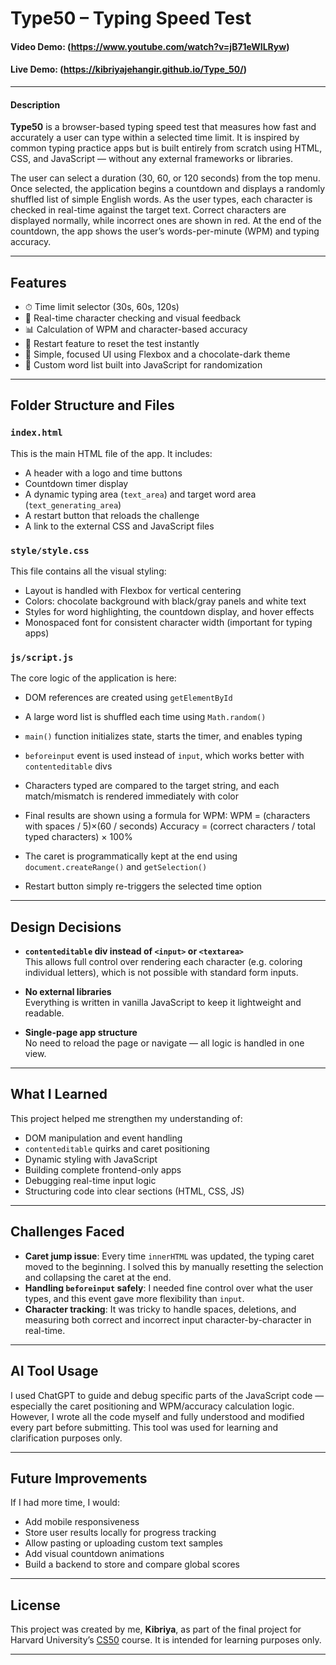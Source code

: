 # Type50 – Typing Speed Test

#### Video Demo: (https://www.youtube.com/watch?v=jB71eWILRyw)
#### Live Demo: (https://kibriyajehangir.github.io/Type_50/)
---

#### Description

**Type50** is a browser-based typing speed test that measures how fast and accurately a user can type within a selected time limit. It is inspired by common typing practice apps but is built entirely from scratch using HTML, CSS, and JavaScript — without any external frameworks or libraries.

The user can select a duration (30, 60, or 120 seconds) from the top menu. Once selected, the application begins a countdown and displays a randomly shuffled list of simple English words. As the user types, each character is checked in real-time against the target text. Correct characters are displayed normally, while incorrect ones are shown in red. At the end of the countdown, the app shows the user’s words-per-minute (WPM) and typing accuracy.

---

## Features

- ⏱ Time limit selector (30s, 60s, 120s)
- 🧠 Real-time character checking and visual feedback
- 📊 Calculation of WPM and character-based accuracy
- 🔁 Restart feature to reset the test instantly
- 🎨 Simple, focused UI using Flexbox and a chocolate-dark theme
- 🧩 Custom word list built into JavaScript for randomization

---

## Folder Structure and Files

### `index.html`
This is the main HTML file of the app. It includes:
- A header with a logo and time buttons
- Countdown timer display
- A dynamic typing area (`text_area`) and target word area (`text_generating_area`)
- A restart button that reloads the challenge
- A link to the external CSS and JavaScript files

### `style/style.css`
This file contains all the visual styling:
- Layout is handled with Flexbox for vertical centering
- Colors: chocolate background with black/gray panels and white text
- Styles for word highlighting, the countdown display, and hover effects
- Monospaced font for consistent character width (important for typing apps)

### `js/script.js`
The core logic of the application is here:
- DOM references are created using `getElementById`
- A large word list is shuffled each time using `Math.random()`
- `main()` function initializes state, starts the timer, and enables typing
- `beforeinput` event is used instead of `input`, which works better with `contenteditable` divs
- Characters typed are compared to the target string, and each match/mismatch is rendered immediately with color
- Final results are shown using a formula for WPM:
WPM = (characters with spaces / 5)×(60 / seconds)
Accuracy = (correct characters / total typed characters) × 100%

- The caret is programmatically kept at the end using `document.createRange()` and `getSelection()`
- Restart button simply re-triggers the selected time option

---

## Design Decisions

- **`contenteditable` div instead of `<input>` or `<textarea>`**  
This allows full control over rendering each character (e.g. coloring individual letters), which is not possible with standard form inputs.

- **No external libraries**  
Everything is written in vanilla JavaScript to keep it lightweight and readable.

- **Single-page app structure**  
No need to reload the page or navigate — all logic is handled in one view.

---

## What I Learned

This project helped me strengthen my understanding of:
- DOM manipulation and event handling
- `contenteditable` quirks and caret positioning
- Dynamic styling with JavaScript
- Building complete frontend-only apps
- Debugging real-time input logic
- Structuring code into clear sections (HTML, CSS, JS)

---

## Challenges Faced

- **Caret jump issue**: Every time `innerHTML` was updated, the typing caret moved to the beginning. I solved this by manually resetting the selection and collapsing the caret at the end.
- **Handling `beforeinput` safely**: I needed fine control over what the user types, and this event gave more flexibility than `input`.
- **Character tracking**: It was tricky to handle spaces, deletions, and measuring both correct and incorrect input character-by-character in real-time.

---

## AI Tool Usage

I used ChatGPT to guide and debug specific parts of the JavaScript code — especially the caret positioning and WPM/accuracy calculation logic. However, I wrote all the code myself and fully understood and modified every part before submitting. This tool was used for learning and clarification purposes only.

---

## Future Improvements

If I had more time, I would:
- Add mobile responsiveness
- Store user results locally for progress tracking
- Allow pasting or uploading custom text samples
- Add visual countdown animations
- Build a backend to store and compare global scores

---

## License

This project was created by me, **Kibriya**, as part of the final project for Harvard University’s [CS50](https://cs50.harvard.edu/x) course. It is intended for learning purposes only.

---

